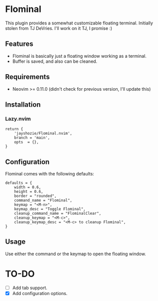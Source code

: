 # Flominal

This plugin provides a somewhat customizable floating terminal.
Initially stolen from TJ DeVries. I'll work on it TJ, I promise :)

## Features

- Flominal is basically just a floating window working as a terminal.
- Buffer is saved, and also can be cleaned.

## Requirements

- Neovim >= 0.11.0 (didn't check for previous version, I'll update this)

## Installation

### Lazy.nvim

```
return {
    'jayshozie/Flominal.nvim',
    branch = 'main',
    opts  = {},
}
```

## Configuration

Flominal comes with the following defaults:

```
defaults = {
    width = 0.6,
    height = 0.6,
    border = "rounded",
    command_name = "Flominal",
    keymap = "<M-n>",
    keymap_desc = "Toggle Flominal",
    cleanup_command_name = "FlominalClear",
    cleanup_keymap = "<M-c>",
    cleanup_keymap_desc = "<M-c> to cleanup Flominal",
}
```

## Usage

Use either the command or the keymap to open the floating window.

# TO-DO

- [ ] Add tab support.
- [x] Add configuration options.
